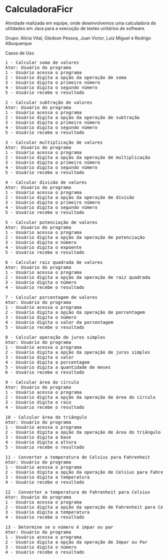 # CalculadoraFicr
Atividade realizada em equipe, onde desenvolvemos uma calculadora de utilidades em Java para a execução de testes unitários de software.

Grupo: Alícia Vital, Gledson Pessoa, Juan Victor, Luiz Miguel e Rodrigo Albuquerque

Casos de Uso
<pre>
1 - Calcular soma de valores
Ator: Usuário do programa
1 - Usuário acessa o programa
2 - Usuário digita a opção da operação de soma
3 - Usuário digita o primeiro número
4 - Usuário digita o segundo número
5 - Usuário recebe o resultado

2 - Calcular subtração de valores
Ator: Usuário do programa
1 - Usuário acessa o programa
2 - Usuário digita a opção da operação de subtração
3 - Usuário digita o primeiro número
4 - Usuário digita o segundo número
5 - Usuário recebe o resultado

3 - Calcular multiplicação de valores
Ator: Usuário do programa
1 - Usuário acessa o programa
2 - Usuário digita a opção da operação de multiplicação
3 - Usuário digita o primeiro número
4 - Usuário digita o segundo número
5 - Usuário recebe o resultado

4 - Calcular divisão de valores
Ator: Usuário do programa
1 - Usuário acessa o programa
2 - Usuário digita a opção da operação de divisão
3 - Usuário digita o primeiro número
4 - Usuário digita o segundo número
5 - Usuário recebe o resultado

5 - Calcular potenciação de valores
Ator: Usuário do programa
1 - Usuário acessa o programa
2 - Usuário digita a opção da operação de potenciação
3 - Usuário digita o número
4 - Usuário digita o expoente
5 - Usuário recebe o resultado

6 - Calcular raiz quadrada de valores
Ator: Usuário do programa
1 - Usuário acessa o programa
2 - Usuário digita a opção da operação de raiz quadrada
3 - Usuário digita o número
4 - Usuário recebe o resultado

7 - Calcular porcentagem de valores
Ator: Usuário do programa
1 - Usuário acessa o programa
2 - Usuário digita a opção da operação de porcentagem
3 - Usuário digita o número
4 - Usuário digita o valor da porcentagem
5 - Usuário recebe o resultado

8 - Calcular operação de juros simples
Ator: Usuário do programa
1 - Usuário acessa o programa
2 - Usuário digita a opção da operação de juros simples
3 - Usuário digita o valor
4 - Usuário digita a porcentagem
5 - Usuário digita a quantidade de meses
6 - Usuário recebe o resultado

9 - Calcular área do círculo
Ator: Usuário do programa
1 - Usuário acessa o programa
2 - Usuário digita a opção da operação de área do círculo
3 - Usuário digita o raio
4 - Usuário recebe o resultado

10 - Calcular área do triângulo
Ator: Usuário do programa
1 - Usuário acessa o programa
2 - Usuário digita a opção da operação de área do triângulo
3 - Usuário digita a base
4 - Usuário digita a altura
5 - Usuário recebe o resultado

11 - Converter a temperatura de Celsius para Fahrenheit
Ator: Usuário do programa
1 - Usuário acessa o programa
2 - Usuário digita a opção da operação de Celsius para Fahrenheit
3 - Usuário digita a temperatura
4 - Usuário recebe o resultado

12 - Converter a temperatura de Fahrenheit para Celsius
Ator: Usuário do programa
1 - Usuário acessa o programa
2 - Usuário digita a opção da operação de Fahrenheit para Celsius
3 - Usuário digita a temperatura
4 - Usuário recebe o resultado

13 - Determine se o número é impar ou par
Ator: Usuário do programa
1 - Usuário acessa o programa
2 - Usuário digita a opção da operação de Impar ou Par
3 - Usuário digita o número
4 - Usuário recebe o resultado
  </pre>
